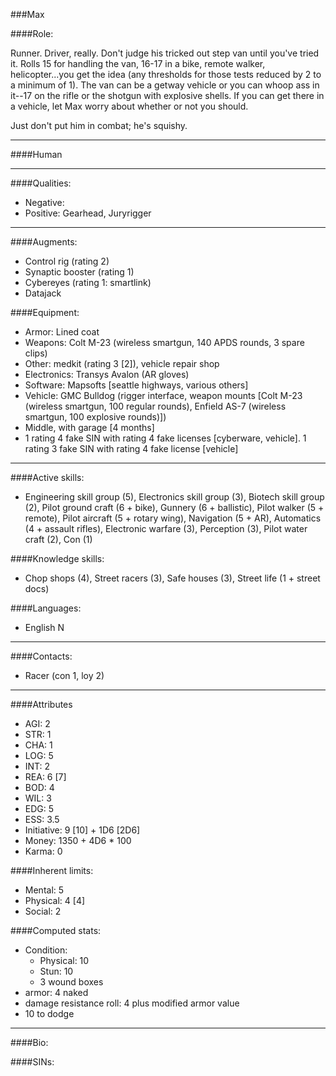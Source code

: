 ###Max

####Role:

Runner. Driver, really. Don't judge his tricked out step van until you've tried it. Rolls 15 for handling the van, 16-17 in a bike, remote walker, helicopter...you get the idea (any thresholds for those tests reduced by 2 to a minimum of 1). The van can be a getway vehicle or you can whoop ass in it--17 on the rifle or the shotgun with explosive shells. If you can get there in a vehicle, let Max worry about whether or not you should.

Just don't put him in combat; he's squishy.

____
####Human
____
####Qualities:

- Negative:
- Positive: Gearhead, Juryrigger

____
####Augments:

- Control rig (rating 2)
- Synaptic booster (rating 1)
- Cybereyes (rating 1: smartlink)
- Datajack

####Equipment:

- Armor: Lined coat
- Weapons: Colt M-23 (wireless smartgun, 140 APDS rounds, 3 spare clips)
- Other: medkit (rating 3 [2]), vehicle repair shop
- Electronics: Transys Avalon (AR gloves)
- Software: Mapsofts [seattle highways, various others]
- Vehicle: GMC Bulldog (rigger interface, weapon mounts [Colt M-23 (wireless smartgun, 100 regular rounds),  Enfield AS-7 (wireless smartgun, 100 explosive rounds)]) 
- Middle, with garage [4 months]
- 1 rating 4 fake SIN with rating 4 fake licenses [cyberware, vehicle]. 1 rating 3 fake SIN with rating 4 fake license [vehicle]

____
####Active skills:

- Engineering skill group (5), Electronics skill group (3), Biotech skill group (2), Pilot ground craft (6 + bike), Gunnery (6 + ballistic), Pilot walker (5 + remote), Pilot aircraft (5 + rotary wing), Navigation (5 + AR), Automatics (4 + assault rifles), Electronic warfare (3), Perception (3), Pilot water craft (2), Con (1)

####Knowledge skills:

- Chop shops (4), Street racers (3), Safe houses (3), Street life (1 + street docs)

####Languages:

- English N

____
####Contacts:

- Racer (con 1, loy 2)

____
####Attributes

- AGI: 2
- STR: 1
- CHA: 1
- LOG: 5
- INT: 2
- REA: 6 [7]
- BOD: 4
- WIL: 3
- EDG: 5
- ESS: 3.5
- Initiative: 9 [10] + 1D6 [2D6]
- Money: 1350 + 4D6 * 100
- Karma: 0

####Inherent limits:

- Mental: 5
- Physical: 4 [4]
- Social: 2

####Computed stats:

- Condition:
	- Physical: 10
	- Stun: 10
	- 3 wound boxes
- armor: 4 naked
- damage resistance roll: 4 plus modified armor value
- 10 to dodge

____
####Bio:



 


####SINs: